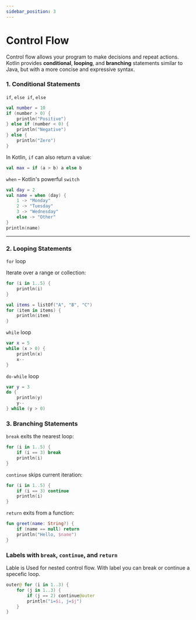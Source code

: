 ```yaml
---
sidebar_position: 3
---
```

# Control Flow

Control flow allows your program to make decisions and repeat actions. Kotlin provides **conditional**, **looping**, and **branching** statements similar to Java, but with a more concise and expressive syntax.



### 1. Conditional Statements

`if`, `else if`, `else`

```kotlin
val number = 10
if (number > 0) {
    println("Positive")
} else if (number < 0) {
    println("Negative")
} else {
    println("Zero")
}
```

In Kotlin, `if` can also return a value:

```kotlin
val max = if (a > b) a else b
```

`when` – Kotlin's powerful `switch`

```kotlin
val day = 2
val name = when (day) {
    1 -> "Monday"
    2 -> "Tuesday"
    3 -> "Wednesday"
    else -> "Other"
}
println(name)
```

---

### 2. Looping Statements

`for` loop

Iterate over a range or collection:

```kotlin
for (i in 1..5) {
    println(i)
}

val items = listOf("A", "B", "C")
for (item in items) {
    println(item)
}
```

`while` loop

```kotlin
var x = 5
while (x > 0) {
    println(x)
    x--
}
```

`do-while` loop

```kotlin
var y = 3
do {
    println(y)
    y--
} while (y > 0)
```



### 3. Branching Statements

`break` exits the nearest loop:

```kotlin
for (i in 1..5) {
    if (i == 3) break
    println(i)
}
```

`continue` skips current iteration:

```kotlin
for (i in 1..5) {
    if (i == 3) continue
    println(i)
}
```

`return` exits from a function:

```kotlin
fun greet(name: String?) {
    if (name == null) return
    println("Hello, $name")
}
```


### Labels with `break`, `continue`, and `return`

Lable is Used for nested control flow. With label you can break or continue a specefic loop.

```kotlin
outer@ for (i in 1..3) {
    for (j in 1..3) {
        if (j == 2) continue@outer
        println("i=$i, j=$j")
    }
}
```
